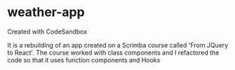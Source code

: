 # weather-app
Created with CodeSandbox

It is a rebuilding of an app created on a Scrimba course called 'From JQuery to React'. 
The course worked with class components and I refactored the code so that it uses function components and Hooks
